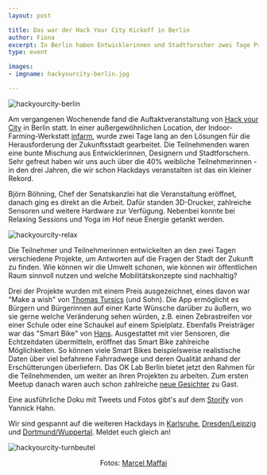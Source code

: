 ```yaml
---
layout: post

title: Das war der Hack Your City Kickoff in Berlin
author: Fiona
excerpt: In Berlin haben Entwicklerinnen und Stadtforscher zwei Tage Projekte für die Stadt der Zukunft entworfen
type: event

images:
- imgname: hackyourcity-berlin.jpg

---
```

![hackyourcity-berlin](/blog/hackyourcity-berlin.jpg)

Am vergangenen Wochenende fand die Auftaktveranstaltung von [Hack your City][] in Berlin statt. In einer außergewöhnlichen Location, der Indoor-Farming-Werkstatt [infarm][], wurde zwei Tage lang an den Lösungen für die Herausforderung der Zukunftsstadt gearbeitet. Die Teilnehmenden waren eine bunte Mischung aus Entwicklerinnen, Designern und Stadtforschern. Sehr gefreut haben wir uns auch über die 40% weibliche Teilnehmerinnen - in den drei Jahren, die wir schon Hackdays veranstalten ist das ein kleiner Rekord.

Björn Böhning, Chef der Senatskanzlei hat die Veranstaltung eröffnet, danach ging es direkt an die Arbeit. Dafür standen 3D-Drucker, zahlreiche Sensoren und weitere Hardware zur Verfügung. Nebenbei konnte bei Relaxing Sessions und Yoga im Hof neue Energie getankt werden.

![hackyourcity-relax](/blog/hackyourcity-relax.jpg)

Die Teilnehmer und Teilnehmerinnen entwickelten an den zwei Tagen verschiedene Projekte, um Antworten auf die Fragen der Stadt der Zukunft zu finden. Wie können wir die Umwelt schonen, wie können wir öffentlichen Raum sinnvoll nutzen und welche Mobilitätskonzepte sind nachhaltig?

Drei der Projekte wurden mit einem Preis ausgezeichnet, eines davon war "Make a wish" von [Thomas Tursics][] (und Sohn). Die App ermöglicht es Bürgern und Bürgerinnen auf einer Karte Wünsche darüber zu äußern, wo sie gerne welche Veränderung sehen würden, z.B. einen Zebrastreifen vor einer Schule oder eine Schaukel auf einem Spielplatz.
Ebenfalls Preisträger war das "Smart Bike" von [Hans][]. Ausgestattet mit vier Sensoren, die Echtzeitdaten übermitteln, eröffnet das Smart Bike zahlreiche Möglichkeiten. So können viele Smart Bikes beispielsweise realistische Daten über viel befahrene Fahrradwege und deren Qualität anhand der Erschütterungen überliefern.
Das OK Lab Berlin bietet jetzt den Rahmen für die Teilnehmenden, um weiter an ihren Projekten zu arbeiten. Zum ersten Meetup danach waren auch schon zahlreiche [neue Gesichter][] zu Gast.

Eine ausführliche Doku mit Tweets und Fotos gibt's auf dem [Storify][] von Yannick Hahn.

Wir sind gespannt auf die weiteren Hackdays in [Karlsruhe][], [Dresden/Leipzig][] und [Dortmund/Wuppertal][]. Meldet euch gleich an!

![hackyourcity-turnbeutel](/blog/hackyourcity-turnbeutel.jpg)

<div align="center">
Fotos: <a href="http://cargocollective.com/marcelmaffei">Marcel Maffai</a>
</div>



[Hack Your City]: http://hackyourcity.de/
[infarm]: http://infarm.de
[Thomas Tursics]: http://twitter.com/tursics
[Hans]: http://twitter.com/hanswashere
[neue Gesichter]: https://twitter.com/codeforbe/status/597832053124669442
[Storify]: https://storify.com/Yannick11/hack-your-city-berlin
[Karlsruhe]: http://hackyourcity.de/karlsruhe
[Dresden/Leipzig]: http://hackyourcity.de/dresden
[Dortmund/Wuppertal]: http://hackyourcity.de/dortmund
